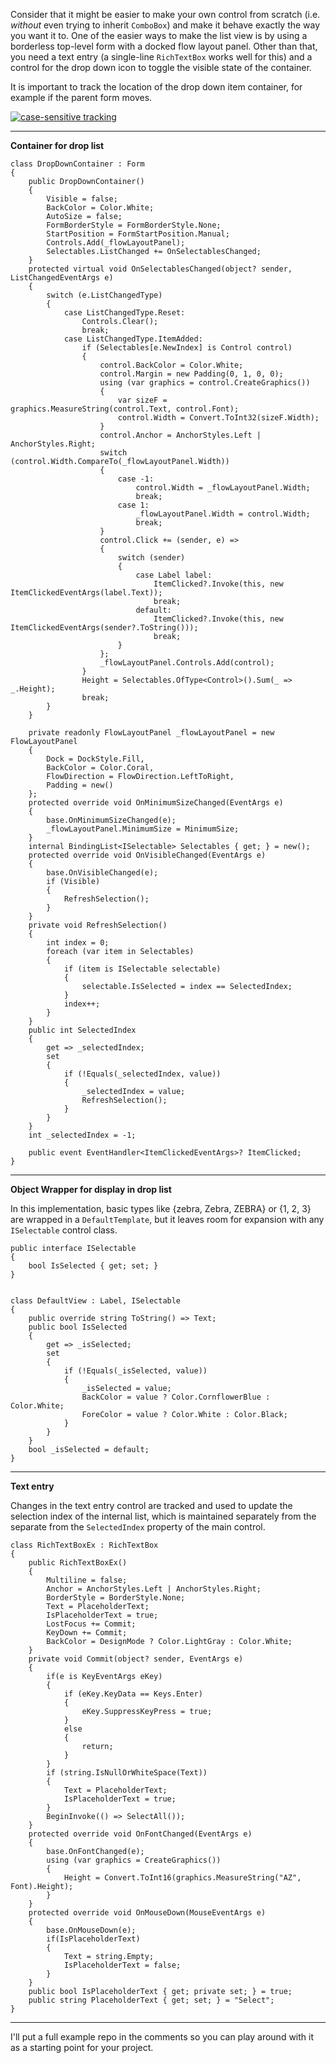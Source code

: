 Consider that it might be easier to make your own control from scratch (i.e. _without_ even trying to inherit `ComboBox`) and make it behave exactly the way you want it to. One of the easier ways to make the list view is by using a borderless top-level form with a docked flow layout panel. Other than that, you need a text entry (a single-line `RichTextBox` works well for this) and a control for the drop down icon to toggle the visible state of the container.

It is important to track the location of the drop down item container, for example if the parent form moves.


[![case-sensitive tracking][1]][1]

___

**Container for drop list**


~~~
class DropDownContainer : Form
{
    public DropDownContainer()
    {
        Visible = false;
        BackColor = Color.White;
        AutoSize = false;
        FormBorderStyle = FormBorderStyle.None;
        StartPosition = FormStartPosition.Manual;
        Controls.Add(_flowLayoutPanel);
        Selectables.ListChanged += OnSelectablesChanged;
    }
    protected virtual void OnSelectablesChanged(object? sender, ListChangedEventArgs e)
    {
        switch (e.ListChangedType)
        {
            case ListChangedType.Reset:
                Controls.Clear();
                break;
            case ListChangedType.ItemAdded:
                if (Selectables[e.NewIndex] is Control control)
                {
                    control.BackColor = Color.White;
                    control.Margin = new Padding(0, 1, 0, 0);
                    using (var graphics = control.CreateGraphics())
                    {
                        var sizeF = graphics.MeasureString(control.Text, control.Font);
                        control.Width = Convert.ToInt32(sizeF.Width);
                    }
                    control.Anchor = AnchorStyles.Left | AnchorStyles.Right;
                    switch (control.Width.CompareTo(_flowLayoutPanel.Width))
                    {
                        case -1:
                            control.Width = _flowLayoutPanel.Width;
                            break;
                        case 1:
                            _flowLayoutPanel.Width = control.Width;
                            break;
                    }
                    control.Click += (sender, e) =>
                    {
                        switch (sender)
                        {
                            case Label label:
                                ItemClicked?.Invoke(this, new ItemClickedEventArgs(label.Text));
                                break;
                            default:
                                ItemClicked?.Invoke(this, new ItemClickedEventArgs(sender?.ToString()));
                                break;
                        }
                    };
                    _flowLayoutPanel.Controls.Add(control);
                }
                Height = Selectables.OfType<Control>().Sum(_ => _.Height);
                break;
        }
    }

    private readonly FlowLayoutPanel _flowLayoutPanel = new FlowLayoutPanel
    {
        Dock = DockStyle.Fill,
        BackColor = Color.Coral,
        FlowDirection = FlowDirection.LeftToRight,
        Padding = new()
    };
    protected override void OnMinimumSizeChanged(EventArgs e)
    {
        base.OnMinimumSizeChanged(e);
        _flowLayoutPanel.MinimumSize = MinimumSize;
    }
    internal BindingList<ISelectable> Selectables { get; } = new();
    protected override void OnVisibleChanged(EventArgs e)
    {
        base.OnVisibleChanged(e);
        if (Visible)
        {
            RefreshSelection();
        }
    }
    private void RefreshSelection()
    {
        int index = 0;
        foreach (var item in Selectables)
        {
            if (item is ISelectable selectable)
            {
                selectable.IsSelected = index == SelectedIndex;
            }
            index++;
        }
    }
    public int SelectedIndex
    {
        get => _selectedIndex;
        set
        {
            if (!Equals(_selectedIndex, value))
            {
                _selectedIndex = value;
                RefreshSelection();
            }
        }
    }
    int _selectedIndex = -1;

    public event EventHandler<ItemClickedEventArgs>? ItemClicked;
}
~~~

___

**Object Wrapper for display in drop list**

In this implementation, basic types like {zebra, Zebra, ZEBRA} or {1, 2, 3} are wrapped in a `DefaultTemplate`, but it leaves room for expansion with any `ISelectable` control class.

~~~
public interface ISelectable
{
    bool IsSelected { get; set; }
}


class DefaultView : Label, ISelectable
{
    public override string ToString() => Text;
    public bool IsSelected
    {
        get => _isSelected;
        set
        {
            if (!Equals(_isSelected, value))
            {
                _isSelected = value;
                BackColor = value ? Color.CornflowerBlue : Color.White;
                ForeColor = value ? Color.White : Color.Black;
            }
        }
    }
    bool _isSelected = default;
}
~~~
___

**Text entry**

Changes in the text entry control are tracked and used to update the selection index of the internal list, which is maintained separately from the separate from the `SelectedIndex` property of the main control.

~~~
class RichTextBoxEx : RichTextBox
{
    public RichTextBoxEx()
    {
        Multiline = false;
        Anchor = AnchorStyles.Left | AnchorStyles.Right;
        BorderStyle = BorderStyle.None;
        Text = PlaceholderText;
        IsPlaceholderText = true;
        LostFocus += Commit;
        KeyDown += Commit;
        BackColor = DesignMode ? Color.LightGray : Color.White;
    }
    private void Commit(object? sender, EventArgs e)
    {
        if(e is KeyEventArgs eKey)
        {
            if (eKey.KeyData == Keys.Enter)
            {
                eKey.SuppressKeyPress = true;
            }
            else
            {
                return;
            }
        }
        if (string.IsNullOrWhiteSpace(Text))
        {
            Text = PlaceholderText;
            IsPlaceholderText = true;
        }
        BeginInvoke(() => SelectAll());
    }
    protected override void OnFontChanged(EventArgs e)
    {
        base.OnFontChanged(e);
        using (var graphics = CreateGraphics())
        {
            Height = Convert.ToInt16(graphics.MeasureString("AZ", Font).Height);
        }
    }
    protected override void OnMouseDown(MouseEventArgs e)
    {
        base.OnMouseDown(e);
        if(IsPlaceholderText)
        {
            Text = string.Empty;
            IsPlaceholderText = false;
        }
    }
    public bool IsPlaceholderText { get; private set; } = true;
    public string PlaceholderText { get; set; } = "Select";
}
~~~

___

I'll put a full example repo in the comments so you can play around with it as a starting point for your project.


  [1]: https://i.sstatic.net/WzDhxzwX.png